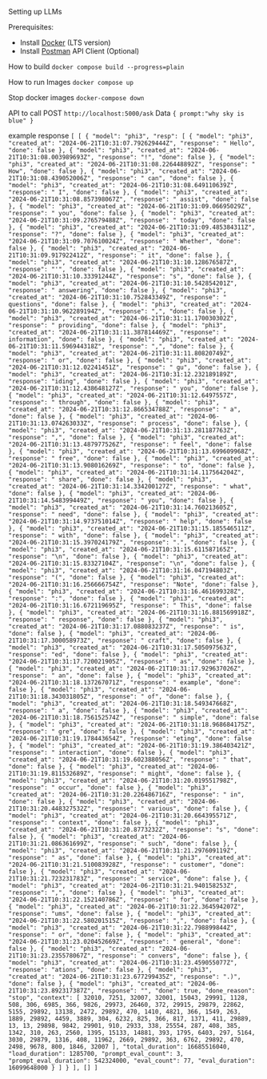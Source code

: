 Setting up LLMs

Prerequisites:
- Install [Docker](https://docs.docker.com/engine/install/) (LTS version)
- Install [Postman](https://www.postman.com/downloads/) API Client (Optional)


How to build
`docker compose build --progress=plain`

How to run Images
`docker compose up`

Stop docker images
`docker-compose down`

API to call
POST `http://localhost:5000/ask`
Data `{ prompt:"why sky is blue" }`

example response
`[
    [
        {
            "model": "phi3",
            "resp": [
                {
                    "model": "phi3",
                    "created_at": "2024-06-21T10:31:07.792629444Z",
                    "response": " Hello",
                    "done": false
                },
                {
                    "model": "phi3",
                    "created_at": "2024-06-21T10:31:08.003989693Z",
                    "response": "!",
                    "done": false
                },
                {
                    "model": "phi3",
                    "created_at": "2024-06-21T10:31:08.226448892Z",
                    "response": " How",
                    "done": false
                },
                {
                    "model": "phi3",
                    "created_at": "2024-06-21T10:31:08.439052006Z",
                    "response": " can",
                    "done": false
                },
                {
                    "model": "phi3",
                    "created_at": "2024-06-21T10:31:08.649110639Z",
                    "response": " I",
                    "done": false
                },
                {
                    "model": "phi3",
                    "created_at": "2024-06-21T10:31:08.857398067Z",
                    "response": " assist",
                    "done": false
                },
                {
                    "model": "phi3",
                    "created_at": "2024-06-21T10:31:09.06695029Z",
                    "response": " you",
                    "done": false
                },
                {
                    "model": "phi3",
                    "created_at": "2024-06-21T10:31:09.276579488Z",
                    "response": " today",
                    "done": false
                },
                {
                    "model": "phi3",
                    "created_at": "2024-06-21T10:31:09.485384311Z",
                    "response": "?",
                    "done": false
                },
                {
                    "model": "phi3",
                    "created_at": "2024-06-21T10:31:09.707610024Z",
                    "response": " Whether",
                    "done": false
                },
                {
                    "model": "phi3",
                    "created_at": "2024-06-21T10:31:09.917922412Z",
                    "response": " it",
                    "done": false
                },
                {
                    "model": "phi3",
                    "created_at": "2024-06-21T10:31:10.128676587Z",
                    "response": "'",
                    "done": false
                },
                {
                    "model": "phi3",
                    "created_at": "2024-06-21T10:31:10.33391244Z",
                    "response": "s",
                    "done": false
                },
                {
                    "model": "phi3",
                    "created_at": "2024-06-21T10:31:10.542854201Z",
                    "response": " answering",
                    "done": false
                },
                {
                    "model": "phi3",
                    "created_at": "2024-06-21T10:31:10.752843349Z",
                    "response": " questions",
                    "done": false
                },
                {
                    "model": "phi3",
                    "created_at": "2024-06-21T10:31:10.962289194Z",
                    "response": ",",
                    "done": false
                },
                {
                    "model": "phi3",
                    "created_at": "2024-06-21T10:31:11.170030302Z",
                    "response": " providing",
                    "done": false
                },
                {
                    "model": "phi3",
                    "created_at": "2024-06-21T10:31:11.387814469Z",
                    "response": " information",
                    "done": false
                },
                {
                    "model": "phi3",
                    "created_at": "2024-06-21T10:31:11.596944318Z",
                    "response": ",",
                    "done": false
                },
                {
                    "model": "phi3",
                    "created_at": "2024-06-21T10:31:11.80820749Z",
                    "response": " or",
                    "done": false
                },
                {
                    "model": "phi3",
                    "created_at": "2024-06-21T10:31:12.02241451Z",
                    "response": " gu",
                    "done": false
                },
                {
                    "model": "phi3",
                    "created_at": "2024-06-21T10:31:12.232189189Z",
                    "response": "iding",
                    "done": false
                },
                {
                    "model": "phi3",
                    "created_at": "2024-06-21T10:31:12.438648127Z",
                    "response": " you",
                    "done": false
                },
                {
                    "model": "phi3",
                    "created_at": "2024-06-21T10:31:12.6497557Z",
                    "response": " through",
                    "done": false
                },
                {
                    "model": "phi3",
                    "created_at": "2024-06-21T10:31:12.866534788Z",
                    "response": " a",
                    "done": false
                },
                {
                    "model": "phi3",
                    "created_at": "2024-06-21T10:31:13.074263033Z",
                    "response": " process",
                    "done": false
                },
                {
                    "model": "phi3",
                    "created_at": "2024-06-21T10:31:13.281187763Z",
                    "response": ",",
                    "done": false
                },
                {
                    "model": "phi3",
                    "created_at": "2024-06-21T10:31:13.487977526Z",
                    "response": " feel",
                    "done": false
                },
                {
                    "model": "phi3",
                    "created_at": "2024-06-21T10:31:13.699609968Z",
                    "response": " free",
                    "done": false
                },
                {
                    "model": "phi3",
                    "created_at": "2024-06-21T10:31:13.908016269Z",
                    "response": " to",
                    "done": false
                },
                {
                    "model": "phi3",
                    "created_at": "2024-06-21T10:31:14.117564204Z",
                    "response": " share",
                    "done": false
                },
                {
                    "model": "phi3",
                    "created_at": "2024-06-21T10:31:14.334200127Z",
                    "response": " what",
                    "done": false
                },
                {
                    "model": "phi3",
                    "created_at": "2024-06-21T10:31:14.548399449Z",
                    "response": " you",
                    "done": false
                },
                {
                    "model": "phi3",
                    "created_at": "2024-06-21T10:31:14.760213605Z",
                    "response": " need",
                    "done": false
                },
                {
                    "model": "phi3",
                    "created_at": "2024-06-21T10:31:14.973751014Z",
                    "response": " help",
                    "done": false
                },
                {
                    "model": "phi3",
                    "created_at": "2024-06-21T10:31:15.185546511Z",
                    "response": " with",
                    "done": false
                },
                {
                    "model": "phi3",
                    "created_at": "2024-06-21T10:31:15.397024179Z",
                    "response": ".",
                    "done": false
                },
                {
                    "model": "phi3",
                    "created_at": "2024-06-21T10:31:15.611587165Z",
                    "response": "\n",
                    "done": false
                },
                {
                    "model": "phi3",
                    "created_at": "2024-06-21T10:31:15.83327104Z",
                    "response": "\n",
                    "done": false
                },
                {
                    "model": "phi3",
                    "created_at": "2024-06-21T10:31:16.047194803Z",
                    "response": "(",
                    "done": false
                },
                {
                    "model": "phi3",
                    "created_at": "2024-06-21T10:31:16.256666754Z",
                    "response": "Note",
                    "done": false
                },
                {
                    "model": "phi3",
                    "created_at": "2024-06-21T10:31:16.461699328Z",
                    "response": ":",
                    "done": false
                },
                {
                    "model": "phi3",
                    "created_at": "2024-06-21T10:31:16.672119695Z",
                    "response": " This",
                    "done": false
                },
                {
                    "model": "phi3",
                    "created_at": "2024-06-21T10:31:16.881569918Z",
                    "response": " response",
                    "done": false
                },
                {
                    "model": "phi3",
                    "created_at": "2024-06-21T10:31:17.088083237Z",
                    "response": " is",
                    "done": false
                },
                {
                    "model": "phi3",
                    "created_at": "2024-06-21T10:31:17.300058973Z",
                    "response": " craft",
                    "done": false
                },
                {
                    "model": "phi3",
                    "created_at": "2024-06-21T10:31:17.505097563Z",
                    "response": "ed",
                    "done": false
                },
                {
                    "model": "phi3",
                    "created_at": "2024-06-21T10:31:17.720021905Z",
                    "response": " as",
                    "done": false
                },
                {
                    "model": "phi3",
                    "created_at": "2024-06-21T10:31:17.929637026Z",
                    "response": " an",
                    "done": false
                },
                {
                    "model": "phi3",
                    "created_at": "2024-06-21T10:31:18.137267071Z",
                    "response": " example",
                    "done": false
                },
                {
                    "model": "phi3",
                    "created_at": "2024-06-21T10:31:18.343031805Z",
                    "response": " of",
                    "done": false
                },
                {
                    "model": "phi3",
                    "created_at": "2024-06-21T10:31:18.549347668Z",
                    "response": " a",
                    "done": false
                },
                {
                    "model": "phi3",
                    "created_at": "2024-06-21T10:31:18.756152574Z",
                    "response": " simple",
                    "done": false
                },
                {
                    "model": "phi3",
                    "created_at": "2024-06-21T10:31:18.968684175Z",
                    "response": " gre",
                    "done": false
                },
                {
                    "model": "phi3",
                    "created_at": "2024-06-21T10:31:19.178443654Z",
                    "response": "eting",
                    "done": false
                },
                {
                    "model": "phi3",
                    "created_at": "2024-06-21T10:31:19.386403421Z",
                    "response": " interaction",
                    "done": false
                },
                {
                    "model": "phi3",
                    "created_at": "2024-06-21T10:31:19.602388056Z",
                    "response": " that",
                    "done": false
                },
                {
                    "model": "phi3",
                    "created_at": "2024-06-21T10:31:19.811532689Z",
                    "response": " might",
                    "done": false
                },
                {
                    "model": "phi3",
                    "created_at": "2024-06-21T10:31:20.019551798Z",
                    "response": " occur",
                    "done": false
                },
                {
                    "model": "phi3",
                    "created_at": "2024-06-21T10:31:20.226486716Z",
                    "response": " in",
                    "done": false
                },
                {
                    "model": "phi3",
                    "created_at": "2024-06-21T10:31:20.448327532Z",
                    "response": " various",
                    "done": false
                },
                {
                    "model": "phi3",
                    "created_at": "2024-06-21T10:31:20.664395571Z",
                    "response": " context",
                    "done": false
                },
                {
                    "model": "phi3",
                    "created_at": "2024-06-21T10:31:20.8773232Z",
                    "response": "s",
                    "done": false
                },
                {
                    "model": "phi3",
                    "created_at": "2024-06-21T10:31:21.086361699Z",
                    "response": " such",
                    "done": false
                },
                {
                    "model": "phi3",
                    "created_at": "2024-06-21T10:31:21.297609119Z",
                    "response": " as",
                    "done": false
                },
                {
                    "model": "phi3",
                    "created_at": "2024-06-21T10:31:21.510083928Z",
                    "response": " customer",
                    "done": false
                },
                {
                    "model": "phi3",
                    "created_at": "2024-06-21T10:31:21.723231783Z",
                    "response": " service",
                    "done": false
                },
                {
                    "model": "phi3",
                    "created_at": "2024-06-21T10:31:21.940158253Z",
                    "response": ",",
                    "done": false
                },
                {
                    "model": "phi3",
                    "created_at": "2024-06-21T10:31:22.152140786Z",
                    "response": " for",
                    "done": false
                },
                {
                    "model": "phi3",
                    "created_at": "2024-06-21T10:31:22.364594207Z",
                    "response": "ums",
                    "done": false
                },
                {
                    "model": "phi3",
                    "created_at": "2024-06-21T10:31:22.580201515Z",
                    "response": ",",
                    "done": false
                },
                {
                    "model": "phi3",
                    "created_at": "2024-06-21T10:31:22.798899844Z",
                    "response": " or",
                    "done": false
                },
                {
                    "model": "phi3",
                    "created_at": "2024-06-21T10:31:23.020452669Z",
                    "response": " general",
                    "done": false
                },
                {
                    "model": "phi3",
                    "created_at": "2024-06-21T10:31:23.235578067Z",
                    "response": " convers",
                    "done": false
                },
                {
                    "model": "phi3",
                    "created_at": "2024-06-21T10:31:23.459055077Z",
                    "response": "ations",
                    "done": false
                },
                {
                    "model": "phi3",
                    "created_at": "2024-06-21T10:31:23.677299435Z",
                    "response": ".)",
                    "done": false
                },
                {
                    "model": "phi3",
                    "created_at": "2024-06-21T10:31:23.892317387Z",
                    "response": "",
                    "done": true,
                    "done_reason": "stop",
                    "context": [
                        32010,
                        7251,
                        32007,
                        32001,
                        15043,
                        29991,
                        1128,
                        508,
                        306,
                        6985,
                        366,
                        9826,
                        29973,
                        26460,
                        372,
                        29915,
                        29879,
                        22862,
                        5155,
                        29892,
                        13138,
                        2472,
                        29892,
                        470,
                        1410,
                        4821,
                        366,
                        1549,
                        263,
                        1889,
                        29892,
                        4459,
                        3889,
                        304,
                        6232,
                        825,
                        366,
                        817,
                        1371,
                        411,
                        29889,
                        13,
                        13,
                        29898,
                        9842,
                        29901,
                        910,
                        2933,
                        338,
                        25554,
                        287,
                        408,
                        385,
                        1342,
                        310,
                        263,
                        2560,
                        1395,
                        15133,
                        14881,
                        393,
                        1795,
                        6403,
                        297,
                        5164,
                        3030,
                        29879,
                        1316,
                        408,
                        11962,
                        2669,
                        29892,
                        363,
                        6762,
                        29892,
                        470,
                        2498,
                        9678,
                        800,
                        1846,
                        32007
                    ],
                    "total_duration": 16685516040,
                    "load_duration": 1285700,
                    "prompt_eval_count": 3,
                    "prompt_eval_duration": 542324000,
                    "eval_count": 77,
                    "eval_duration": 16099648000
                }
            ]
        }
    ],
    []
]`